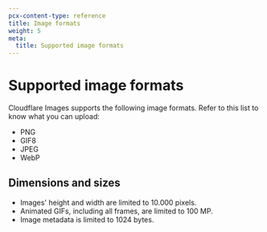 ```yaml
---
pcx-content-type: reference
title: Image formats
weight: 5
meta:
  title: Supported image formats
---
```


# Supported image formats

Cloudflare Images supports the following image formats. Refer to this list to know what you can upload:

- PNG
- GIF8
- JPEG
- WebP

## Dimensions and sizes

- Images' height and width are limited to 10.000 pixels.
- Animated GIFs, including all frames, are limited to 100 MP.
- Image metadata is limited to 1024 bytes.